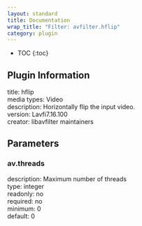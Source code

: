 ```yaml
---
layout: standard
title: Documentation
wrap_title: "Filter: avfilter.hflip"
category: plugin
---
```

* TOC
{:toc}

## Plugin Information

title: hflip  
media types:
Video  
description: Horizontally flip the input video.  
version: Lavfi7.16.100  
creator: libavfilter maintainers  

## Parameters

### av.threads

  
description:
Maximum number of threads  
type: integer  
readonly: no  
required: no  
minimum: 0  
default: 0  

